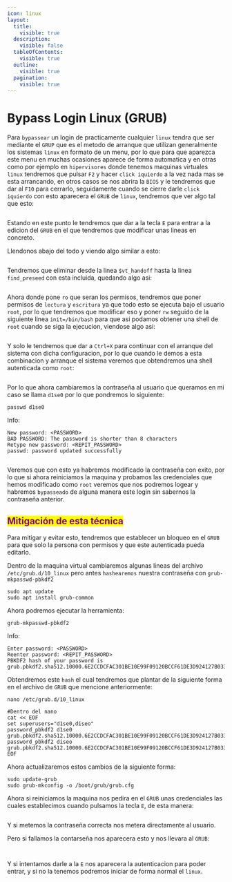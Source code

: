 ```yaml
---
icon: linux
layout:
  title:
    visible: true
  description:
    visible: false
  tableOfContents:
    visible: true
  outline:
    visible: true
  pagination:
    visible: true
---
```


# Bypass Login Linux (GRUB)

Para `bypassear` un login de practicamente cualquier `linux` tendra que ser mediante el `GRUP` que es el metodo de arranque que utilizan generalmente los sistemas `linux` en formato de un menu, por lo que para que aparezca este menu en muchas ocasiones aparece de forma automatica y en otras como por ejemplo en `hipervisores` donde tenemos maquinas virtuales `linux` tendremos que pulsar `F2` y hacer `click iquierdo` a la vez nada mas se esta arrancando, en otros casos se nos abrira la `BIOS` y le tendremos que dar al `F10` para cerrarlo, seguidamente cuando se cierre darle `click iquierdo` con esto aparecera el `GRUB` de `linux`, tendremos que ver algo tal que esto:

<figure><img src="../.gitbook/assets/image (2) (1) (1) (1) (1) (1) (1) (1) (1) (1) (1) (1) (1) (1) (1) (1) (1) (1) (1) (1) (1).png" alt=""><figcaption></figcaption></figure>

Estando en este punto le tendremos que dar a la tecla `E` para entrar a la edicion del `GRUB` en el que tendremos que modificar unas lineas en concreto.

Llendonos abajo del todo y viendo algo similar a esto:

<figure><img src="../.gitbook/assets/image (1) (1) (1) (1) (1) (1) (1) (1) (1) (1) (1) (1) (1) (1) (1) (1) (1) (1) (1) (1) (1) (1) (1) (1) (1) (1) (1) (1) (1) (1).png" alt=""><figcaption></figcaption></figure>

Tendremos que eliminar desde la linea `$vt_handoff` hasta la linea `find_preseed` con esta incluida, quedando algo asi:

<figure><img src="../.gitbook/assets/image (2) (1) (1) (1) (1) (1) (1) (1) (1) (1) (1) (1) (1) (1) (1) (1) (1) (1) (1) (1) (1) (1).png" alt=""><figcaption></figcaption></figure>

Ahora donde pone `ro` que seran los permisos, tendremos que poner permisos de `lectura` y `escritura` ya que todo esto se ejecuta bajo el usuario `root`, por lo que tendremos que modificar eso y poner `rw` seguido de la siguiente linea `init=/bin/bash` para que asi podamos obtener una shell de `root` cuando se siga la ejecucion, viendose algo asi:

<figure><img src="../.gitbook/assets/image (3) (1) (1) (1) (1) (1) (1) (1) (1) (1) (1) (1) (1) (1) (1) (1).png" alt=""><figcaption></figcaption></figure>

Y solo le tendremos que dar a `Ctrl+X` para continuar con el arranque del sistema con dicha configuracion, por lo que cuando le demos a esta combinacion y arranque el sistema veremos que obtendremos una shell autenticada como `root`:

<figure><img src="../.gitbook/assets/image (4) (1) (1) (1) (1) (1) (1) (1) (1) (1) (1).png" alt=""><figcaption></figcaption></figure>

Por lo que ahora cambiaremos la contraseña al usuario que queramos en mi caso se llama `d1se0` por lo que pondremos lo siguiente:

```shell
passwd d1se0
```

Info:

```
New password: <PASSWORD>
BAD PASSWORD: The password is shorter than 8 characters
Retype new password: <REPIT_PASSWORD>
passwd: password updated successfully
```

<figure><img src="../.gitbook/assets/image (5) (1) (1) (1) (1) (1) (1) (1) (1).png" alt=""><figcaption></figcaption></figure>

Veremos que con esto ya habremos modificado la contraseña con exito, por lo que si ahora reiniciamos la maquina y probamos las credenciales que hemos modificado como `root` veremos que nos podremos logear y habremos `bypasseado` de alguna manera este login sin sabernos la contraseña anterior.

## <mark style="color:purple;">Mitigación de esta técnica</mark>

Para mitigar y evitar esto, tendremos que establecer un bloqueo en el `GRUB` para que solo la persona con permisos y que este autenticada pueda editarlo.

Dentro de la maquina virtual cambiaremos algunas lineas del archivo `/etc/grub.d/10_linux` pero antes `hashearemos` nuestra contraseña con `grub-mkpasswd-pbkdf2`

```shell
sudo apt update
sudo apt install grub-common
```

Ahora podremos ejecutar la herramienta:

```shell
grub-mkpasswd-pbkdf2
```

Info:

```
Enter password: <PASSWORD>
Reenter password: <REPIT_PASSWORD>
PBKDF2 hash of your password is grub.pbkdf2.sha512.10000.6E2CCDCFAC301BE10E99F09120BCCF61DE3D924127B0334C2FC4E0BEC1BB67A5D1D504B10CF1FE25BC55630B215D9050BB22BE682997E2F06766B74959064E83.AF7ACF90E1DAC36AF0DA3DA469FFBA17594E5BB6FEB52F0830F50E067EFAD5ADCE2E8FDD7B22B0C6BB889CEE1ADBCCA4B9F8BA6ED241C5AFAB39BC5D4777F426
```

Obtendremos este `hash` el cual tendremos que plantar de la siguiente forma en el archivo de `GRUB` que mencione anteriormente:

```shell
nano /etc/grub.d/10_linux

#Dentro del nano
cat << EOF
set superusers="d1se0,diseo"
password_pbkdf2 d1se0 grub.pbkdf2.sha512.10000.6E2CCDCFAC301BE10E99F09120BCCF61DE3D924127B0334C2FC4E0BEC1BB67A5D1D504B10CF1FE25BC55630B215D9050BB22BE682997E2F06766B74959064E83.AF7ACF90E1DAC36AF0DA3DA469>
password_pbkdf2 diseo grub.pbkdf2.sha512.10000.6E2CCDCFAC301BE10E99F09120BCCF61DE3D924127B0334C2FC4E0BEC1BB67A5D1D504B10CF1FE25BC55630B215D9050BB22BE682997E2F06766B74959064E83.AF7ACF90E1DAC36AF0DA3DA469>
EOF
```

Ahora actualizaremos estos cambios de la siguiente forma:

```shell
sudo update-grub
sudo grub-mkconfig -o /boot/grub/grub.cfg
```

Ahora si reiniciamos la maquina nos pedira en el `GRUB` unas credenciales las cuales establecimos cuando pulsamos la tecla `E`, de esta manera:

<figure><img src="../.gitbook/assets/image (6) (1) (1) (1) (1) (1) (1).png" alt=""><figcaption></figcaption></figure>

Y si metemos la contraseña correcta nos metera directamente al usuario.

Pero si fallamos la contarseña nos aparecera esto y nos llevara al `GRUB`:

<figure><img src="../.gitbook/assets/image (7) (1) (1).png" alt=""><figcaption></figcaption></figure>

<figure><img src="../.gitbook/assets/image (8) (1) (1).png" alt=""><figcaption></figcaption></figure>

Y si intentamos darle a la `E` nos aparecera la autenticacion para poder entrar, y si no la tenemos podremos iniciar de forma normal el `linux`.
